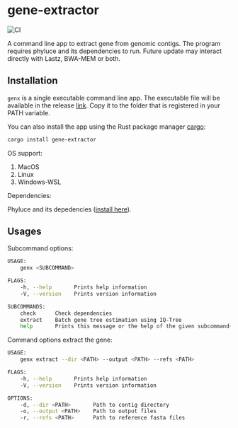 # gene-extractor

![CI](https://github.com/hhandika/gene-extractor/workflows/CI/badge.svg)

A command line app to extract gene from genomic contigs. The program requires phyluce and its dependencies to run. Future update may interact directly with Lastz, BWA-MEM or both.

## Installation

`genx` is a single executable command line app. The executable file will be available in the release [link](https://github.com/hhandika/gene-extractor/releases). Copy it to the folder that is registered in your PATH variable.

You can also install the app using the Rust package manager [cargo](https://doc.rust-lang.org/cargo/getting-started/installation.html):

```Bash
cargo install gene-extractor
```

OS support:

1. MacOS
2. Linux
3. Windows-WSL

Dependencies:

Phyluce and its depedencies ([install here](https://phyluce.readthedocs.io/en/latest/)).

## Usages

Subcommand options:

```Bash
USAGE:
    genx <SUBCOMMAND>

FLAGS:
    -h, --help       Prints help information
    -V, --version    Prints version information

SUBCOMMANDS:
    check      Check dependencies
    extract    Batch gene tree estimation using IQ-Tree
    help       Prints this message or the help of the given subcommand(s)
```

Command options extract the gene:

```Bash
USAGE:
    genx extract --dir <PATH> --output <PATH> --refs <PATH>

FLAGS:
    -h, --help       Prints help information
    -V, --version    Prints version information

OPTIONS:
    -d, --dir <PATH>       Path to contig directory
    -o, --output <PATH>    Path to output files
    -r, --refs <PATH>      Path to reference fasta files
```
